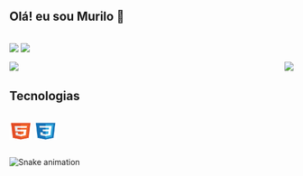 ## Olá! eu sou Murilo 👋

<divs tyle="display: inline_block"></br>
  <a src="https://www.instagram.com/murilojafeitosa/" target="_blank"><img src="https://img.shields.io/badge/Instagram-E4405F?style=for-the-badge&logo=instagram&logoColor=white" target="_blank" text_align="center"></a>
  <a src="https://discord.gg/murilin4340/" target="_blank"><img src="https://img.shields.io/badge/Discord-7289DA?style=for-the-badge&logo=discord&logoColor=white" target="_blank" text_align="center"></a>
</div>

<div>
  <img  height="160em" src="https://github-readme-stats.vercel.app/api?username=Mur1l1n&show_icons=true&theme=dark&include_all_commits=true&count_private=true"/>
  <img align="right" height="160em" src="https://github-readme-stats.vercel.app/api/top-langs/?username=Mur1l1n&layout=compact&langs_count=16&theme=dark"/>
</div>

## Tecnologias
<div style="display: inline_block"></br>
  <img align="center" alt="Rafa-HTML" height="30" width="40" src="https://raw.githubusercontent.com/devicons/devicon/master/icons/html5/html5-original.svg">
  <img align="center" alt="Rafa-CSS" height="30" width="40" src="https://raw.githubusercontent.com/devicons/devicon/master/icons/css3/css3-original.svg">
</div></br>

![Snake animation](https://github.com/LuigiGF/LuigiGF/blob/output/github-contribution-grid-snake.svg)

